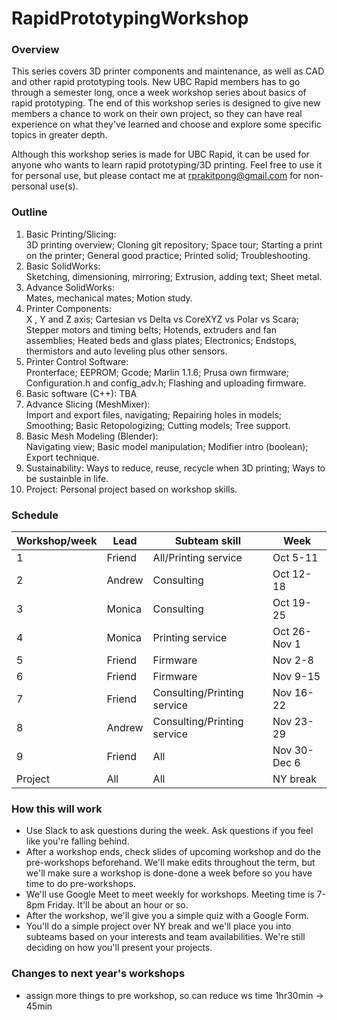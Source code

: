 # RapidPrototypingWorkshop
### Overview
This series covers 3D printer components and maintenance, as well as CAD and other rapid prototyping tools. New UBC Rapid members has to go through a semester long, once a week workshop series about basics of rapid prototyping. The end of this workshop series is designed to give new members a chance to work on their own project, so they can have real experience on what they've learned and choose and explore some specific topics in greater depth.

Although this workshop series is made for UBC Rapid, it can be used for anyone who wants to learn rapid prototyping/3D printing. Feel free to use it for personal use, but please contact me at rprakitpong@gmail.com for non-personal use(s). 

### Outline

 1. Basic Printing/Slicing:  
3D printing overview; Cloning git repository; Space tour; Starting a print on the printer; General good practice; Printed solid; Troubleshooting.
 2. Basic SolidWorks:  
Sketching, dimensioning, mirroring; Extrusion, adding text; Sheet metal.
 3. Advance SolidWorks:  
Mates, mechanical mates; Motion study.
 4. Printer Components:  
X , Y and Z axis; Cartesian vs Delta vs CoreXYZ vs Polar vs Scara; Stepper motors and timing belts; Hotends, extruders and fan assemblies; Heated beds and glass plates; Electronics; Endstops, thermistors and auto leveling plus other sensors.
 5. Printer Control Software:  
Pronterface; EEPROM; Gcode; Marlin 1.1.6; Prusa own firmware; Configuration.h and config_adv.h; Flashing and uploading firmware.
 6. Basic software (C++):
TBA
 7. Advance Slicing (MeshMixer):  
Import and export files, navigating; Repairing holes in models; Smoothing; Basic Retopologizing; Cutting models; Tree support.
 8. Basic Mesh Modeling (Blender):  
Navigating view; Basic model manipulation; Modifier intro (boolean); Export technique.
 9. Sustainability:
Ways to reduce, reuse, recycle when 3D printing; Ways to be sustainble in life.
 10. Project:
Personal project based on workshop skills.

### Schedule
|Workshop/week|Lead|Subteam skill|Week|
|---|---|---|---|
|1|Friend|All/Printing service|Oct 5-11|
|2|Andrew|Consulting|Oct 12-18|
|3|Monica|Consulting|Oct 19-25|
|4|Monica|Printing service|Oct 26-Nov 1|
|5|Friend|Firmware|Nov 2-8|
|6|Friend|Firmware|Nov 9-15|
|7|Friend|Consulting/Printing service|Nov 16-22|
|8|Andrew|Consulting/Printing service|Nov 23-29|
|9|Friend|All|Nov 30-Dec 6|
|Project|All|All|NY break|

### How this will work
- Use Slack to ask questions during the week. Ask questions if you feel like you're falling behind.
- After a workshop ends, check slides of upcoming workshop and do the pre-workshops beforehand. We'll make edits throughout the term, but we'll make sure a workshop is done-done a week before so you have time to do pre-workshops.
- We'll use Google Meet to meet weekly for workshops. Meeting time is 7-8pm Friday. It'll be about an hour or so.
- After the workshop, we'll give you a simple quiz with a Google Form. 
- You'll do a simple project over NY break and we'll place you into subteams based on your interests and team availabilities. We're still deciding on how you'll present your projects.

### Changes to next year's workshops
- assign more things to pre workshop, so can reduce ws time 1hr30min -> 45min 